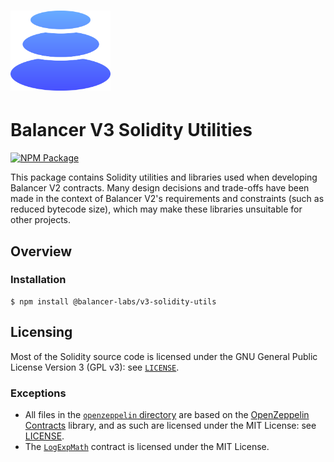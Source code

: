 # <img src="../../logo.svg" alt="Balancer" height="128px">

# Balancer V3 Solidity Utilities

[![NPM Package](https://img.shields.io/npm/v/@balancer-labs/v3-solidity-utils.svg)](https://www.npmjs.org/package/@balancer-labs/v3-solidity-utils)

This package contains Solidity utilities and libraries used when developing Balancer V2 contracts. Many design decisions and trade-offs have been made in the context of Balancer V2's requirements and constraints (such as reduced bytecode size), which may make these libraries unsuitable for other projects.

## Overview

### Installation

```console
$ npm install @balancer-labs/v3-solidity-utils
```

## Licensing

Most of the Solidity source code is licensed under the GNU General Public License Version 3 (GPL v3): see [`LICENSE`](../../LICENSE).

### Exceptions

- All files in the [`openzeppelin` directory](./contracts/openzeppelin) are based on the [OpenZeppelin Contracts](https://github.com/OpenZeppelin/openzeppelin-contracts) library, and as such are licensed under the MIT License: see [LICENSE](./contracts/openzeppelin/LICENSE).
- The [`LogExpMath`](./contracts/math/LogExpMath.sol) contract is licensed under the MIT License.
